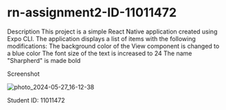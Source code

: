 # rn-assignment2-ID-11011472

Description
This project is a simple React Native application created using Expo CLI. The application displays a list of items with the following modifications:
The background color of the View component is changed to a blue color
The font size of the text is increased to 24
The name "Sharpherd" is made bold

Screenshot

![photo_2024-05-27_16-12-38](https://github.com/ShepTaltal/rn-assignment2-ID-11011472/assets/170262682/4a8e25ca-58cc-4a92-a47c-40928cfc3114)

Student ID: 11011472
